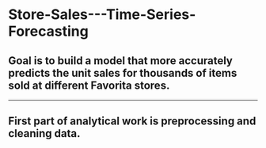# Store-Sales---Time-Series-Forecasting

## Goal is to build a model that more accurately predicts the unit sales for thousands of items sold at different Favorita stores. 

***

## First part of analytical work is preprocessing and cleaning data.